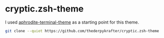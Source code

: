 # cryptic.zsh-theme

I used [aphrodite-terminal-theme](https://github.com/win0err/aphrodite-terminal-theme) as a starting point for this theme.

```bash
git clone --quiet https://github.com/thederpykrafter/cryptic.zsh-theme.git ~/.oh-my-zsh/custom/themes/